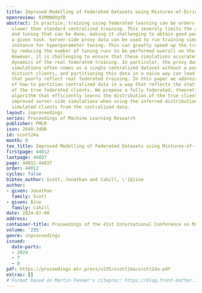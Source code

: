 ```yaml
---
title: Improved Modelling of Federated Datasets using Mixtures-of-Dirichlet-Multinomials
openreview: 01M0N8VgfB
abstract: In practice, training using federated learning can be orders of magnitude
  slower than standard centralized training. This severely limits the amount of experimentation
  and tuning that can be done, making it challenging to obtain good performance on
  a given task. Server-side proxy data can be used to run training simulations, for
  instance for hyperparameter tuning. This can greatly speed up the training pipeline
  by reducing the number of tuning runs to be performed overall on the true clients.
  However, it is challenging to ensure that these simulations accurately reflect the
  dynamics of the real federated training. In particular, the proxy data used for
  simulations often comes as a single centralized dataset without a partition into
  distinct clients, and partitioning this data in a naive way can lead to simulations
  that poorly reflect real federated training. In this paper we address the challenge
  of how to partition centralized data in a way that reflects the statistical heterogeneity
  of the true federated clients. We propose a fully federated, theoretically justified,
  algorithm that efficiently learns the distribution of the true clients and observe
  improved server-side simulations when using the inferred distribution to create
  simulated clients from the centralized data.
layout: inproceedings
series: Proceedings of Machine Learning Research
publisher: PMLR
issn: 2640-3498
id: scott24a
month: 0
tex_title: Improved Modelling of Federated Datasets using Mixtures-of-{D}irichlet-Multinomials
firstpage: 44012
lastpage: 44037
page: 44012-44037
order: 44012
cycles: false
bibtex_author: Scott, Jonathan and Cahill, \'{A}ine
author:
- given: Jonathan
  family: Scott
- given: Áine
  family: Cahill
date: 2024-07-08
address:
container-title: Proceedings of the 41st International Conference on Machine Learning
volume: '235'
genre: inproceedings
issued:
  date-parts:
  - 2024
  - 7
  - 8
pdf: https://proceedings.mlr.press/v235/scott24a/scott24a.pdf
extras: []
# Format based on Martin Fenner's citeproc: https://blog.front-matter.io/posts/citeproc-yaml-for-bibliographies/
---
```

